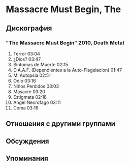 # Massacre Must Begin, The



## Дискография

### "The Massacre Must Begin" 2010, Death Metal

1. Terror  03:04    
2. &#191;Dios?  03:47    
3. Sintomas de Muerte  02:15   
4. D.A.A.F. (Dependientes a la Auto-Flagelacion)  01:47 
5. Mi Autopsia  02:51  
6. Odio  03:16    
7. Ni&#241;os Perdidos  03:03    
8. Masacre  03:20  
9. Estigmata  02:18    
10. Angel Necrofago  03:11   
11. Coma  03:16 


## Отношения с другими группами


## Обсуждения


## Упоминания

